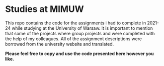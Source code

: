 # Studies at MIMUW 

This repo contains the code for the assignments i had to complete in 2021-24 while studying at the University of Warsaw. It is important to mention that some of the projects where group projects and were completed with the help of my colleagues. All of the assignment descriptions were borrowed from the university website and translated. 

<strong> Please feel free to copy and use the code presented here however you like. <strong>
